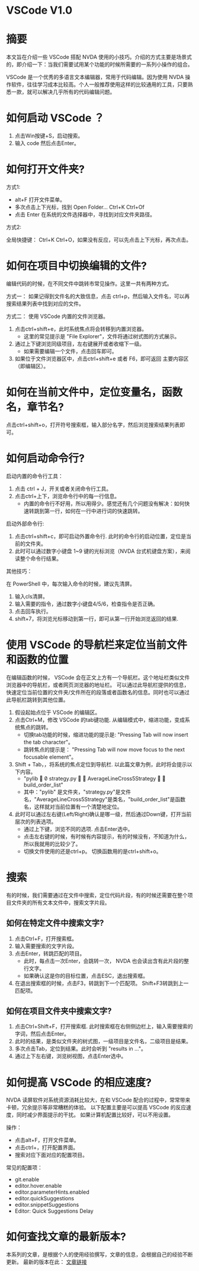 VSCode V1.0
=========

# 摘要

本文旨在介绍一些  VSCode  搭配  NVDA  使用的小技巧。介绍的方式主要是场景式的，即介绍一下：当我们需要试用某个功能的时候所需要的一系列小操作的组合。

VSCode 是一个优秀的多语言文本编辑器，常用于代码编辑。因为使用 NVDA 操作软件，往往学习成本比较高。个人一般推荐使用这样的比较通用的工具，只要熟悉一款，就可以解决几乎所有的代码编辑问题。

# 如何启动 VSCode ？

1. 点击Win按键+S，启动搜索。
2. 输入 code 然后点击Enter。

# 如何打开文件夹?

方式1: 

- alt+F 打开文件菜单。
- 多次点击上下光标，找到 Open Folder... Ctrl+K Ctrl+Of
- 点击 Enter 在系统的文件选择器中，寻找到对应文件夹路径。

方式2:

全局快捷键： Ctrl+K Ctrl+O，如果没有反应，可以先点击上下光标，再次点击。 


# 如何在项目中切换编辑的文件?

编辑代码的时候，在不同文件中跳转市常见操作。这里一共有两种方式。

方式一： 如果记得到文件名的大致信息，点击 ctrl+p，然后输入文件名，可以再搜索结果列表中找到对应的文件。

方式二： 使用 VSCode 内置的文件浏览器。
1. 点击ctrl+shift+e，此时系统焦点将会转移到内置浏览器。
    - 这里的常见提示是 "File Explorer"，文件将通过树式图的方式展示。
2. 通过上下键浏览同级项目，左右键展开或者收缩下一级。
    - 如果需要编辑一个文件，点击回车即可。
3. 如果位于文件浏览器区中，点击ctrl+shift+e 或者 F6，即可返回 主要内容区（即编辑区）。

# 如何在当前文件中，定位变量名，函数名，章节名?

点击ctrl+shift+o，打开符号搜索框，输入部分名字，然后浏览搜索结果列表即可。

# 如何启动命令行?

启动内置的命令行工具：
1. 点击 ctrl + J，开关或者关闭命令行工具。
2. 点击ctrl+上下，浏览命令行中的每一行信息。
    - 内置的命令行不好用，所以用得少。感觉还有几个问题没有解决：如何快速转跳到第一行，如何在一行中进行词的快速跳转。

启动外部命令行:
1. 点击ctrl+shift+c，即可启动外置命令行. 此时的命令行的启动位置，定位是当前的文件夹。
2. 此时可以通过数字小键盘 1~9 键的光标浏览（NVDA 台式机键盘方案），来阅读整个命令行结果。

其他技巧：

在 PowerShell 中，每次输入命令的时候，建议先清屏。

1. 输入cls清屏。
2. 输入需要的指令，通过数字小键盘4/5/6，检查指令是否正确。
3. 点击回车执行。
4. shift+7，将浏览光标移动到第一行，即可从第一行开始浏览返回的结果.


# 使用 VSCode 的导航栏来定位当前文件和函数的位置

在编辑函数的时候， VSCode 会在正文上方有一个导航栏。这个地址栏类似文件浏览器中的导航栏，或者网页浏览器的地址栏。
可以通过此导航栏提供的信息，快速定位当前位置的文件夹/文件所在的段落或者函数名的信息。同时也可以通过此导航栏跳转到其他位置。


1. 假设起始点位于 VSCode 的编辑区。
2. 点击Ctrl+M，修改 VSCode 的tab键功能. 从编辑模式中，缩进功能，变成系统焦点的跳转。
    - 切换tab功能的时候，缩进功能的提示是: "Pressing Tab will now insert the tab character"。
    - 跳转焦点的提示是： "Pressing Tab will now move focus to the next focusable element"。
3. Shift + Tab，，将系统的焦点定位到导航栏. 以此篇文章为例，此时将会提示以下内容。
    - "pylib   strategy.py   AverageLineCross5Strategy   build_order_list"
    - 其中："pylib" 是文件夹，"strategy.py"是文件名，"AverageLineCross5Strategy"是类名，"build_order_list"是函数名，这样就对当前位置有一个清楚地定位。
4. 此时可以通过左右键(Left/Right)确认是哪一级，然后通过Down键，打开当前层次的列表选项。
    - 通过上下键，浏览不同的选项. 点击Enter选中。
    - 点击左右键的时候，有时候有内容提示，有的时候没有，不知道为什么，所以我就用的比较少了。
    - 切换文件使用的还是ctrl+p。 切换函数用的是ctrl+shift+o。

# 搜索

有的时候，我们需要通过在文件中搜索，定位代码片段，有的时候还需要在整个项目文件夹的所有文本文件中，搜索文字片段。

## 如何在特定文件中搜索文字?

1. 点击Ctrl+F，打开搜索框。
2. 输入需要搜索的文字片段。
3. 点击Enter，转跳匹配的项目。
    - 此时，每点击一次Enter，会跳转一次， NVDA 也会读出含有此片段的整行文字。
    - 如果确认这是你的目标位置，点击ESC，退出搜索框。
4. 在退出搜索框的时候，点击F3，转跳到下一个匹配项。 Shift+F3转跳到上一匹配项。


## 如何在项目文件夹中搜索文字?

1. 点击Ctrl+Shift+F，打开搜索框. 此时搜索框在右侧侧边栏上，输入需要搜索的字词，然后点击Enter。
2. 此时的结果，是类似文件夹的树式图，一级项目是文件名，二级项目是结果。
3. 多次点击Tab，定位到结果。此时会听到 "results in ..."。
4. 通过上下左右键，浏览树视图，点击Enter选中。

# 如何提高 VSCode 的相应速度?

NVDA 读屏软件对系统资源消耗比较大，在和 VSCode 配合的过程中，常常带来卡顿，冗余提示等非常糟糕的体验。
以下配置主要是可以提高 VSCode 的反应速度，同时减少界面提示的干扰。
如果计算机配置比较好，可以不用设置。

操作：
- 点击alt+F，打开文件菜单。
- 点击ctrl+，打开配置界面。
- 搜索对应下面对应的配置项目。

常见的配置项：
- git.enable
- editor.hover.enable
- editor.parameterHints.enabled
- editor.quickSuggestions
- editor.snippetSuggestions
- Editor: Quick Suggestions Delay




# 如何查找文章的最新版本?

本系列的文章，是根据个人的使用经验撰写，文章的信息，会根据自己的经验不断更新。
最新的版本在此： [文章链接](https://nvda-users.gitbook.io/daily_usage/)

